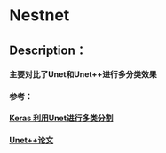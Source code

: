# Nestnet
## Description：
#### 主要对比了Unet和Unet++进行多分类效果

#### 参考：

#### [Keras 利用Unet进行多类分割](https://blog.csdn.net/lawenceray/article/details/97391350#comments) 

#### [Unet++论文](https://github.com/MrGiovanni/UNetPlusPlus)
